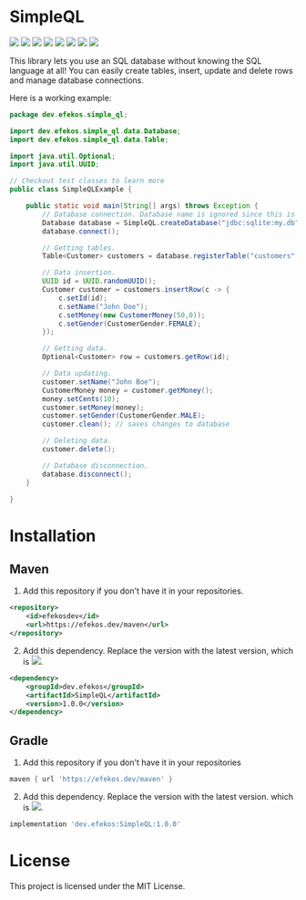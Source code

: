 # SimpleQL

![](https://flat.badgen.net/github/license/efekos/SimpleQL)
![](https://flat.badgen.net/github/release/efekos/SimpleQL)
![](https://flat.badgen.net/github/releases/efekos/SimpleQL)
![](https://flat.badgen.net/github/stars/efekos/SimpleQL)
![](https://flat.badgen.net/github/issues/efekos/SimpleQL)
![](https://flat.badgen.net/github/prs/efekos/SimpleQL)
![](https://flat.badgen.net/#maven/v/metadata-url/https/efekos.dev/maven/dev/efekos/SimpleQL/maven-metadata.xml)
[![](https://flat.badgen.net/#static/JavaDoc/Available/green)](https://efekos.dev/javadoc/simpleql/1.0/index.html)

This library lets you use an SQL database without knowing the SQL language at all! You can easily create tables, insert,
update and delete rows and manage database connections.

Here is a working example:

```java
package dev.efekos.simple_ql;

import dev.efekos.simple_ql.data.Database;
import dev.efekos.simple_ql.data.Table;

import java.util.Optional;
import java.util.UUID;

// Checkout test classes to learn more
public class SimpleQLExample {

    public static void main(String[] args) throws Exception {
        // Database connection. Database name is ignored since this is SQLite.
        Database database = SimpleQL.createDatabase("jdbc:sqlite:my.db","simpleql");
        database.connect();

        // Getting tables.
        Table<Customer> customers = database.registerTable("customers", Customer.class);

        // Data insertion.
        UUID id = UUID.randomUUID();
        Customer customer = customers.insertRow(c -> {
            c.setId(id);
            c.setName("John Doe");
            c.setMoney(new CustomerMoney(50,0));
            c.setGender(CustomerGender.FEMALE);
        });

        // Getting data.
        Optional<Customer> row = customers.getRow(id);

        // Data updating.
        customer.setName("John Boe");
        CustomerMoney money = customer.getMoney();
        money.setCents(10);
        customer.setMoney(money);
        customer.setGender(CustomerGender.MALE);
        customer.clean(); // saves changes to database

        // Deleting data.
        customer.delete();

        // Database disconnection.
        database.disconnect();
    }

}

```

# Installation

## Maven

1. Add this repository if you don't have it in your repositories.
````xml
<repository>
    <id>efekosdev</id>
    <url>https://efekos.dev/maven</url>
</repository>
````

2. Add this dependency. Replace the version with the latest version, which is ![](https://badgen.net/github/release/efekos/SimpleQL).
````xml
<dependency>
    <groupId>dev.efekos</groupId>
    <artifactId>SimpleQL</artifactId>
    <version>1.0.0</version>
</dependency> 
````

## Gradle

1. Add this repository if you don't have it in your repositories
````gradle
maven { url 'https://efekos.dev/maven' } 
````

2. Add this dependency. Replace the version with the latest version. which is ![](https://badgen.net/github/release/efekos/SimpleQL).
````gradle
implementation 'dev.efekos:SimpleQL:1.0.0' 
````

# License

This project is licensed under the MIT License.